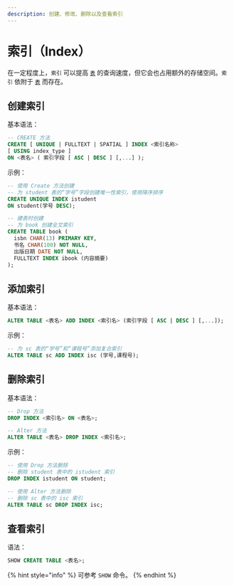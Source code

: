 ```yaml
---
description: 创建、修改、删除以及查看索引
---
```


# 索引（Index）

在一定程度上，`索引` 可以提高 [`表`](table.md) 的查询速度，但它会也占用额外的存储空间。`索引` 依附于 [`表`](table.md) 而存在。

## 创建索引 <a id="create_index"></a>

基本语法：

```sql
-- CREATE 方法
CREATE [ UNIQUE | FULLTEXT | SPATIAL ] INDEX <索引名称>
[ USING index_type ]
ON <表名> ( 索引字段 [ ASC | DESC ] [,...] );
```

示例：

```sql
-- 使用 Create 方法创建
-- 为 student 表的“学号”字段创建唯一性索引，使用降序排序
CREATE UNIQUE INDEX istudent
ON student(学号 DESC);

-- 建表时创建
-- 为 book 创建全文索引
CREATE TABLE book (
  isbn CHAR(13) PRIMARY KEY,
  书名 CHAR(100) NOT NULL,
  出版日期 DATE NOT NULL,
  FULLTEXT INDEX ibook (内容摘要)
);
```

## 添加索引 <a id="add_index"></a>

基本语法：

```sql
ALTER TABLE <表名> ADD INDEX <索引名> (索引字段 [ ASC | DESC ] [,...]);
```

示例：

```sql
-- 为 sc 表的“学号”和“课程号”添加复合索引
ALTER TABLE sc ADD INDEX isc (学号,课程号);
```

## 删除索引 <a id="drop_index"></a>

基本语法：

```sql
-- Drop 方法
DROP INDEX <索引名> ON <表名>;

-- Alter 方法
ALTER TABLE <表名> DROP INDEX <索引名>;
```

示例：

```sql
-- 使用 Drop 方法删除
-- 删除 student 表中的 istudent 索引
DROP INDEX istudent ON student;

-- 使用 Alter 方法删除
-- 删除 sc 表中的 isc 索引
ALTER TABLE sc DROP INDEX isc;
```

## 查看索引 <a id="show_index"></a>

语法：

```sql
SHOW CREATE TABLE <表名>;
```

{% hint style="info" %}
可参考 `SHOW` 命令。
{% endhint %}

